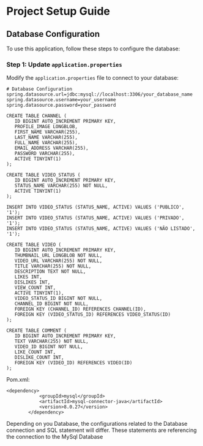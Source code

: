 # Project Setup Guide

## Database Configuration

To use this application, follow these steps to configure the database:

### Step 1: Update `application.properties`

Modify the `application.properties` file to connect to your database:

```properties
# Database Configuration
spring.datasource.url=jdbc:mysql://localhost:3306/your_database_name
spring.datasource.username=your_username
spring.datasource.password=your_password
```

```
CREATE TABLE CHANNEL (
   ID BIGINT AUTO_INCREMENT PRIMARY KEY,
   PROFILE_IMAGE LONGBLOB,
   FIRST_NAME VARCHAR(255),
   LAST_NAME VARCHAR(255),
   FULL_NAME VARCHAR(255),
   EMAIL_ADDRESS VARCHAR(255),
   PASSWORD VARCHAR(255),
   ACTIVE TINYINT(1)
);

CREATE TABLE VIDEO_STATUS (
   ID BIGINT AUTO_INCREMENT PRIMARY KEY,
   STATUS_NAME VARCHAR(255) NOT NULL,
   ACTIVE TINYINT(1)
);

INSERT INTO VIDEO_STATUS (STATUS_NAME, ACTIVE) VALUES ('PUBLICO', '1');
INSERT INTO VIDEO_STATUS (STATUS_NAME, ACTIVE) VALUES ('PRIVADO', '1');
INSERT INTO VIDEO_STATUS (STATUS_NAME, ACTIVE) VALUES ('NÃO LISTADO', '1');

CREATE TABLE VIDEO (
   ID BIGINT AUTO_INCREMENT PRIMARY KEY,
   THUMBNAIL_URL LONGBLOB NOT NULL,
   VIDEO_URL VARCHAR(255) NOT NULL,
   TITLE VARCHAR(255) NOT NULL,
   DESCRIPTION TEXT NOT NULL,
   LIKES INT,
   DISLIKES INT,
   VIEW_COUNT INT,
   ACTIVE TINYINT(1),
   VIDEO_STATUS_ID BIGINT NOT NULL,
   CHANNEL_ID BIGINT NOT NULL,
   FOREIGN KEY (CHANNEL_ID) REFERENCES CHANNEL(ID),
   FOREIGN KEY (VIDEO_STATUS_ID) REFERENCES VIDEO_STATUS(ID)
);

CREATE TABLE COMMENT (
   ID BIGINT AUTO_INCREMENT PRIMARY KEY,
   TEXT VARCHAR(255) NOT NULL,
   VIDEO_ID BIGINT NOT NULL,
   LIKE_COUNT INT,
   DISLIKE_COUNT INT,
   FOREIGN KEY (VIDEO_ID) REFERENCES VIDEO(ID)
);
```
Pom.xml:
```
<dependency>
			<groupId>mysql</groupId>
			<artifactId>mysql-connector-java</artifactId>
			<version>8.0.27</version>
		</dependency>
```
Depending on you Database, the configurations related to the Database connection and SQL statement will differ. These statements are referencing the connection to the MySql Database
